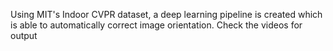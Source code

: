 Using MIT's Indoor CVPR dataset, a deep learning pipeline is created which is able to automatically correct image orientation.
Check the videos for output
